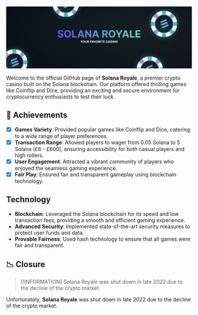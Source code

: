![Banner Image](banner.png)

Welcome to the official GitHub page of **Solana Royale**, a premier crypto casino built on the Solana blockchain. Our platform offered thrilling games like Coinflip and Dice, providing an exciting and secure environment for cryptocurrency enthusiasts to test their luck.

## 🎉 Achievements

- [x] **Games Variety**: Provided popular games like Coinflip and Dice, catering to a wide range of player preferences.
- [x] **Transaction Range**: Allowed players to wager from 0.05 Solana to 5 Solana (£6 - £600), ensuring accessibility for both casual players and high rollers.
- [x] **User Engagement**: Attracted a vibrant community of players who enjoyed the seamless gaming experience.
- [x] **Fair Play**: Ensured fair and transparent gameplay using blockchain technology.

## Technology

- **Blockchain**: Leveraged the Solana blockchain for its speed and low transaction fees, providing a smooth and efficient gaming experience.
- **Advanced Security**:  Implemented state-of-the-art security measures to protect user funds and data.
- **Provable Fairness**: Used hash technology to ensure that all games were fair and transparent.

## 📉 Closure

> [!INFORMATION]
> Solana Royale was shut down in late 2022 due to the decline of the crypto market.

Unfortunately, **Solana Royale** was shut down in late 2022 due to the decline of the crypto market.
